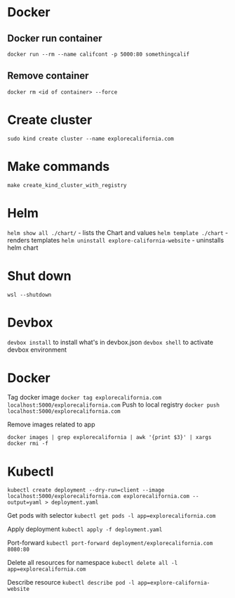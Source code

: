 # Docker
## Docker run container
`docker run --rm --name califcont -p 5000:80 somethingcalif`
## Remove container
`docker rm <id of container> --force` 

# Create cluster
`sudo kind create cluster --name explorecalifornia.com`

# Make commands
`make create_kind_cluster_with_registry` 

# Helm
`helm show all ./chart/` - lists the Chart and values
`helm template ./chart` - renders templates
`helm uninstall explore-california-website` - uninstalls helm chart


# Shut down
`wsl --shutdown`

# Devbox
`devbox install` to install what's in devbox.json
`devbox shell` to activate devbox environment

# Docker
Tag docker image
`docker tag explorecalifornia.com localhost:5000/explorecalifornia.com`
Push to local registry
`docker push localhost:5000/explorecalifornia.com`

Remove images related to app

`docker images | grep explorecalifornia | awk '{print $3}' | xargs docker rmi -f` 

# Kubectl
`kubectl create deployment --dry-run=client --image localhost:5000/explorecalifornia.com explorecalifornia.com --output=yaml > deployment.yaml`

Get pods with selector
`kubectl get pods -l app=explorecalifornia.com` 

Apply deployment
`kubectl apply -f deployment.yaml`

Port-forward
`kubectl port-forward deployment/explorecalifornia.com 8080:80`

Delete all resources for namespace
`kubectl delete all -l app=explorecalifornia.com` 

Describe resource
`kubectl describe pod -l app=explore-california-website`